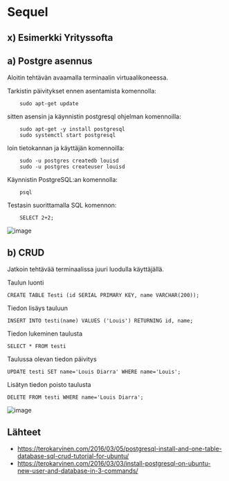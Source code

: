 # Sequel

## x) Esimerkki Yrityssofta

## a) Postgre asennus

Aloitin tehtävän avaamalla terminaalin virtuaalikoneessa.

Tarkistin päivitykset ennen asentamista komennolla:

        sudo apt-get update

sitten asensin ja käynnistin postgresql ohjelman komennoilla:

        sudo apt-get -y install postgresql
        sudo systemctl start postgresql
        
loin tietokannan ja käyttäjän komennoilla:

        sudo -u postgres createdb louisd
        sudo -u postgres createuser louisd
        
Käynnistin PostgreSQL:an komennolla:

        psql
        
Testasin suorittamalla SQL komennon:

        SELECT 2+2;
        
![image](https://user-images.githubusercontent.com/112497215/219046068-7cf18d80-d029-45e8-816f-9e08d3ad7181.png)


## b) CRUD

Jatkoin tehtävää terminaalissa juuri luodulla käyttäjällä.

Taulun luonti

    CREATE TABLE Testi (id SERIAL PRIMARY KEY, name VARCHAR(200));

Tiedon lisäys tauluun

    INSERT INTO testi(name) VALUES ('Louis') RETURNING id, name;
    
Tiedon lukeminen taulusta

    SELECT * FROM testi

Taulussa olevan tiedon päivitys

    UPDATE testi SET name='Louis Diarra' WHERE name='Louis';

Lisätyn tiedon poisto taulusta

    DELETE FROM testi WHERE name='Louis Diarra';
    
![image](https://user-images.githubusercontent.com/112497215/219042969-cb2aeeba-aa06-4101-b4ae-122431b90041.png)




## Lähteet

 - https://terokarvinen.com/2016/03/05/postgresql-install-and-one-table-database-sql-crud-tutorial-for-ubuntu/
 - https://terokarvinen.com/2016/03/03/install-postgresql-on-ubuntu-new-user-and-database-in-3-commands/

